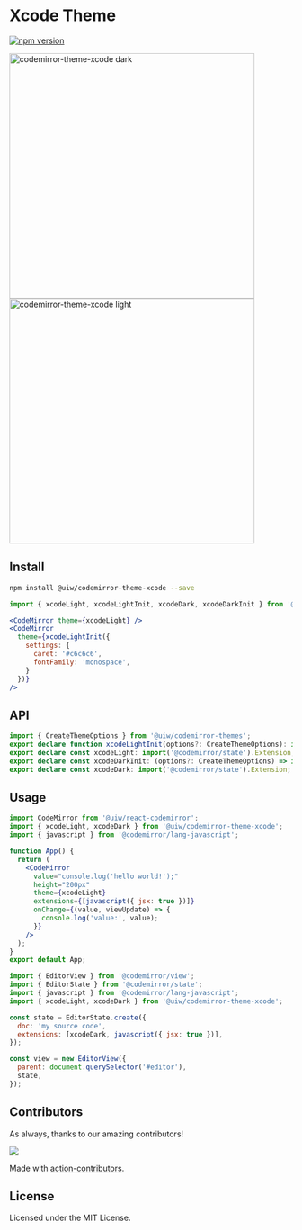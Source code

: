<!--rehype:ignore:start-->

# Xcode Theme

<!--rehype:ignore:end-->

[![npm version](https://img.shields.io/npm/v/@uiw/codemirror-theme-xcode.svg)](https://www.npmjs.com/package/@uiw/codemirror-theme-xcode)

<a href="https://uiwjs.github.io/react-codemirror/#/theme/data/xcode/dark">
  <img width="436" alt="codemirror-theme-xcode dark" src="https://user-images.githubusercontent.com/1680273/177074703-4c5c6be0-e287-45ac-b6cc-db1568276e73.png">
</a>

<a href="https://uiwjs.github.io/react-codemirror/#/theme/data/xcode/light">
  <img width="436" alt="codemirror-theme-xcode light" src="https://user-images.githubusercontent.com/1680273/177077462-2046096f-a31c-4dee-b9bb-2fcaaa87a844.png">
</a>

## Install

```bash
npm install @uiw/codemirror-theme-xcode --save
```

```jsx
import { xcodeLight, xcodeLightInit, xcodeDark, xcodeDarkInit } from '@uiw/codemirror-theme-vscode';

<CodeMirror theme={xcodeLight} />
<CodeMirror
  theme={xcodeLightInit({
    settings: {
      caret: '#c6c6c6',
      fontFamily: 'monospace',
    }
  })}
/>
```

## API

```ts
import { CreateThemeOptions } from '@uiw/codemirror-themes';
export declare function xcodeLightInit(options?: CreateThemeOptions): import('@codemirror/state').Extension;
export declare const xcodeLight: import('@codemirror/state').Extension;
export declare const xcodeDarkInit: (options?: CreateThemeOptions) => import('@codemirror/state').Extension;
export declare const xcodeDark: import('@codemirror/state').Extension;
```

## Usage

```jsx
import CodeMirror from '@uiw/react-codemirror';
import { xcodeLight, xcodeDark } from '@uiw/codemirror-theme-xcode';
import { javascript } from '@codemirror/lang-javascript';

function App() {
  return (
    <CodeMirror
      value="console.log('hello world!');"
      height="200px"
      theme={xcodeLight}
      extensions={[javascript({ jsx: true })]}
      onChange={(value, viewUpdate) => {
        console.log('value:', value);
      }}
    />
  );
}
export default App;
```

```js
import { EditorView } from '@codemirror/view';
import { EditorState } from '@codemirror/state';
import { javascript } from '@codemirror/lang-javascript';
import { xcodeLight, xcodeDark } from '@uiw/codemirror-theme-xcode';

const state = EditorState.create({
  doc: 'my source code',
  extensions: [xcodeDark, javascript({ jsx: true })],
});

const view = new EditorView({
  parent: document.querySelector('#editor'),
  state,
});
```

## Contributors

As always, thanks to our amazing contributors!

<a href="https://github.com/uiwjs/react-codemirror/graphs/contributors">
  <img src="https://uiwjs.github.io/react-codemirror/CONTRIBUTORS.svg" />
</a>

Made with [action-contributors](https://github.com/jaywcjlove/github-action-contributors).

## License

Licensed under the MIT License.

